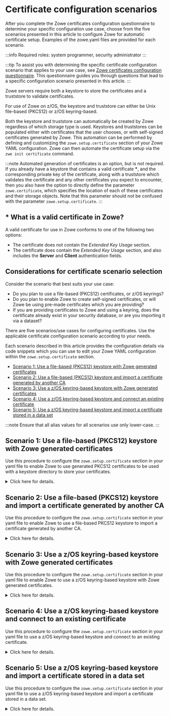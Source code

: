 # Certificate configuration scenarios 


 After you complete the Zowe certificates configuration questionnaire to determine your specific configuration use case, choose from the five scenarios presented in this article to configure Zowe for automatic certificate setup. Examples of the zowe.yaml files are provided for each scenario.

:::info Required roles: system programmer, security administrator
:::

:::tip 
To assist you with determining the specific certificate configuration scenario that applies to your use case, see [Zowe certificates configuration questionnaire](./certificates-configuration-questionnaire.md). This questionnaire guides you through questions that lead to a specific configuration scenario presented in this article.
:::

Zowe servers require both a keystore to store the certificates and a truststore to validate certificates.

For use of Zowe on z/OS, the keystore and truststore can either be Unix file-based (PKCS12) or z/OS keyring-based.

Both the keystore and truststore can automatically be created by Zowe regardless of which storage type is used. Keystores and truststores can be populated either with certificates that the user chooses, or with self-signed certificates generated by Zowe. 
This automation can be performed by defining and customizing the `zowe.setup.certificate` section of your Zowe YAML configuration.
Zowe can then automate the certificate setup via the `zwe init certificate` command. 


:::note 
Automated generation of certificates is an option, but is not required. If you already have a keystore that contains a valid certificate <b>*</b>, and the corresponding private key of the certificate, along with a truststore which validates the certificate and any other certificates you expect to encounter, then you also have the option to directly define the parameter `zowe.certificate`, which specifies the location of each of these certificates and their storage objects. Note that this parameter should not be confused with the parameter `zowe.setup.certificate`.
:::

## <b>*</b> What is a valid certificate in Zowe?

A valid certificate for use in Zowe conforms to one of the following two options: 

* The certificate does not contain the _Extended Key Usage_ section.
* The certificate does contain the _Extended Key Usage_ section, and also includes the **Server** and **Client** authentication fields.

## Considerations for certificate scenario selection

Consider the scenario that best suits your use case:

* Do you plan to use a file-based (PKCS12) certificates, or z/OS keyrings?
* Do you plan to enable Zowe to create self-signed certificates, or will Zowe be using pre-made certificates which you are providing?
* If you are providing certificates to Zowe and using a keyring, does the certificate already exist in your security database, or are you importing it via a dataset?

There are five scenarios/use cases for configuring certificates.
Use the applicable certificate configuration scenario according to your needs.

Each scenario described in this article provides the configuration details via code snippets which you can use to edit your Zowe YAML configuration within the `zowe.setup.certificate` section.

* [Scenario 1: Use a file-based (PKCS12) keystore with Zowe generated certificates](#scenario-1-use-a-file-based-pkcs12-keystore-with-zowe-generated-certificates)
* [Scenario 2: Use a file-based (PKCS12) keystore and import a certificate generated by another CA](#scenario-2-use-a-file-based-pkcs12-keystore-and-import-a-certificate-generated-by-another-ca)
* [Scenario 3: Use a z/OS keyring-based keystore with Zowe generated certificates](#scenario-3-use-a-zos-keyring-based-keystore-with-zowe-generated-certificates)
* [Scenario 4: Use a z/OS keyring-based keystore and connect an existing certificate](#scenario-4-use-a-zos-keyring-based-keystore-and-connect-to-an-existing-certificate)
* [Scenario 5: Use a z/OS keyring-based keystore and import a certificate stored in a data set](#scenario-5-use-a-zos-keyring-based-keystore-and-import-a-certificate-stored-in-a-data-set)


:::note
Ensure that all alias values for all scenarios use only lower-case.
:::

## Scenario 1: Use a file-based (PKCS12) keystore with Zowe generated certificates

Use this procedure to configure the `zowe.setup.certificate` section in your yaml file to enable Zowe to use generated PKCS12 certificates to be used with a keystore directory to store your certificates.

<details>
<summary>Click here for details.</summary>

1. Set the `type` of the certificate storage to `PKCS12`.

2. Customize the keystore directory in the following format:
    ```
    /var/zowe/keystore
    ```
3. Lock the keystore directory so it is accessible only to the Zowe runtime user and group:
    ```
    lock: true
    ```
4. Customize the certificate alias name. The default value is `localhost`.  
5. Set the keystore password. The default value is `password`.
6. Set the alias name of self-signed certificate authority. The default value is `local_ca`.  
   ```
   caAlias: local_ca
   ```
7. Set the password of the keystore stored self-signed certificate authority. The default value is `local_ca_password`.
    ```
    caPassword: local_ca_password
    ```
8. (Optional) Specify the distinguished name for Zowe generated certificates. 

    ```
    dname:
      caCommonName: ""
      commonName: ""
      orgUnit: ""
      org: ""
      locality: ""
      state: ""
      country: ""
    ```
9. Set the validity in days for the Zowe generated certificates
    ```  
    validity: 3650
    ```
10. Set the domain names and IPs specified in nested subsection `SAN`. If this field is not defined, the `zwe init` command uses the value `zowe.externalDomains`.
    ```
    san:
        sample domain name
        - dvipa.my-company.com
        sample IP address
        - 12.34.56.78
     ```
:::note
A bug in Java SDK 8.0.8.10 has been discovered that makes configuration scenario 1 non-operational. If you see the following message when running the `zwe init certificate` command, upgrade or downgrade your Java version:

```
keytool error (likely untranslated): java.lang.IllegalArgumentException: java.util.Vector incompatible with [Ljava.lang.Object;
```
For more information, see this article in [IBM Support](https://www.ibm.com/support/pages/apar/IJ48749).
:::

  **Example zowe yaml for scenario 1:**  

```
   certificate:
     type: PKCS12
     pkcs12:
       directory: /var/zowe/keystore
       lock: true
       name: localhost
       password: password
       caAlias: local_ca
       caPassword: local_ca_password
       dname:
         caCommonName: "Zowe Instances CA"
         commonName: "Zowe Server"
         org: "My Company"
         locality: "Prague"
         state: "Prague"
         country: "CZ"
       validity: 3650
       san:
         - system.my-company.com
         - 12.34.56.78
```
Your yaml file is now configured to enable Zowe to use generated PKCS12 certificates.

For more information about using a file-based PKCS12 certificate in Zowe services, see  the [video tutorials](https://www.youtube.com/playlist?list=PL8REpLGaY9QERUmM--1USMF8yOG-Awzwn) on YouTube. More information about this certificate configuration scenario is also availabe in [this Medium blog post](https://medium.com/zowe/step-by-step-guide-use-a-pkcs12-file-based-keystore-with-zowe-generated-certificate-365dc48eea29).

</details>

## Scenario 2: Use a file-based (PKCS12) keystore and import a certificate generated by another CA

Use this procedure to configure the `zowe.setup.certificate` section in your yaml file to enable Zowe to use a file-based PKCS12 keystore to import a certificate generated by another CA. 

<details>
<summary>Click here for details.</summary>

1. Set the `type` of the certificate storage to `PKCS12`.

2. Customize the keystore directory in the following format:
    ```
    /var/zowe/keystore
    ```
3. Lock the keystore directory so it is accessible only to the Zowe runtime user and group:
    ```
    lock: true
    ```
4. Customize the certificate alias name. The default value is `localhost`.  
5. Set keystore password. The default value is `password`.
6. Set the existing PKCS12 keystore which holds the certificate issued by an external CA.  
    ```
    keystore: "<your-keystore-value>"  
    ```
   
7. Set the password of the keystore set in step 6.  
    ```
    password: "<your-password-value>"
    ```
   
8. Specify the alias of the certificate to be imported.
    ```
    alias: "<your-alias-value>"
    ```    
    
9. Set the path to the certificate authority that signed the certificate to be imported.
    ```
    importCertificateAuthorities:
    ```
  
:::note
PEM format certificate authorities can be imported and trusted.
:::

  **Example zowe yaml for scenario 2 (PKCS12):**

   ```
   certificate:
     type: PKCS12
     pkcs12:
       directory: /var/zowe/keystore
       lock: true
       name: localhost
       password: password
       import:
         keystore: /certs/system.keystore.p12
         password: password
         alias: server
     importCertificateAuthorities:
       - /certs/extca.1.cer
       - /certs/extca.2.cer
   ```
Your yaml file is now configured to enable Zowe to use a file-based PKCS12 keystore to import a certificate generted by another CA.

</details>

##  Scenario 3: Use a z/OS keyring-based keystore with Zowe generated certificates

Use this procedure to configure the `zowe.setup.certificate` section in your yaml file to enable Zowe to use a z/OS keyring-based keystore with Zowe generated certificates.

<details>
<summary>Click here for details.</summary>

1. Set the `type` of the certificate storage to one of the following keyring types:

    * JCEKS  
    * JCECCAKS  
    * JCERACFKS  
    * JCECCARACFKS  
    * JCEHYBRIDRACFKS

2. Add the parameter `createZosmfTrust` and set to true.  
    ```
    createZosmfTrust: true
    ```
3. Under the nested subsection `keyring:`, specify the following keyring values:  

    * keyring name  
        ```
        name: ZoweKeyring
        ```
    * Label of Zowe certificate. The default value is `localhost`.  
        ```
        label: localhost
        ```
    * Label of Zowe CA certificate. The default value is `localca`.
        ```
        caLabel: localca
        ```
    * The distinguished name for Zowe generated certificates.  
        ```
        dname:
            caCommonName: ""
            commonName: ""
            orgUnit: ""
            org: ""
            locality: ""
            state: ""
            country: ""
        ```
4. Set the validity in days for the Zowe generated certificates
    ```  
    validity: 3650
    ```
5. Set the domain names and IPs specified in the certificate SAN. If 
this field is not defined, the `zwe init` command uses the value `zowe.externalDomains`.  
    ```
    san:
      - dvipa.my-company.com
      - 12.34.56.78
    ```
:::note
Due to the limitation of the `RACDCERT` command, this field should contain exactly two entries with the domain name and IP address.
:::

  **Example zowe yaml for scenario 3:**
  
   ```
   certificate:
   #Type of certificate storage. Valid values are: PKCS12 or JCERACFKS
     type: JCERACFKS
     createZosmfTrust: true
     keyring:
     #**COMMONLY_CUSTOMIZED**
     #Keystore directory
       name: ZoweKeyring
       label: localhost
       caLabel: localca
       dname:
         caCommonName: "Zowe Instances CA"
         commonName: "Zowe Service"
         org: "My Company"
         locality: "Prague"
         state: "Prague"
         country: "CZ"
       validity: 3650
       san:
         - nwplzweb.dev.rocketsoftware.com
         - 10.17.224.13
   ```
Your yaml file is now configured to enable Zowe to use a z/OS keyring-based keystore with Zowe generated certificates.

</details>

## Scenario 4: Use a z/OS keyring-based keystore and connect to an existing certificate

Use this procedure to configure the `zowe.setup.certificate` section in your yaml file to use a z/OS keyring-based keystore and connect to an existing certificate.

<details>
<summary>Click here for details.</summary>

1. Set the `type` of the certificate storage to one of the following keyring types:

    * JCEKS  
    * JCECCAKS  
    * JCERACFKS  
    * JCECCARACFKS  
    * JCEHYBRIDRACFKS

2. Under `keyring:`, specify the keyring name:  
    ```
    name: ZoweKeyring
    ```
3. Under the nested subsection `connect:`, specify the following parameters:  
    * The current owner of the certificate. Possible values can be `SITE` or a user ID.
        ```
        user: IBMUSER
        ```
    * The label of the existing certificate to be connected to the Zowe keyring.  
        ```
        label: ""
        ```
    * All certificate authorities you want to be trusted in the Zowe keyring.
        ```
        importCertificateAuthorities:
          - ""
        ```
:::note
Due to the limitation of `RACDCERT` command, this field should contain a maximum of 2 entries.
::: 
  
The following example uses an existing JCERACFKS certificate for Zowe's z/OS components. For more information about configuration in this scenario, see [this Medium blog post](https://medium.com/zowe/master-zowe-certificates-use-an-existing-jceracfks-certificate-for-zowes-z-os-components-975ffa0d9f2f), or the video tutorials in [this YouTube playlist](https://www.youtube.com/playlist?list=PL8REpLGaY9QEHLNA81DRgGqWcgOYC0PDX).

  **Example zowe yaml for scenario 4:**

```
 # >>>> Certificate setup scenario 4
 # z/OS Keyring and connect to existing certificate
 certificate:
   type: JCERACFKS
   keyring:
     name: ZoweKeyringZOSMF
     connect:
       user: IZUSVR
       label: "DefaultzOSMFCert.IZUDFLT"
   importCertificateAuthorities:
     - "zOSMFCA"
```

If you would like to use this example in your Zowe configuration YAML file, replace the following four fields with your own values:

* Replace `ZoweKeyringZOSMF` with the your own key ring name.
* Replace `IZUSVR` with the user name who is the owner of the existing certificate.
* Replace `DefaultzOSMFCert.IZUDFLT` with the label of the existing certificate you are connecting to (which is owned by the previously referenced user ID).
* Replace `zOSMFCA` with the certificate authority that is used to sign the certificate. 

Your yaml file is now configured to use a z/OS keyring-based keystore and connect to an existing certificate.

</details>

## Scenario 5: Use a z/OS keyring-based keystore and import a certificate stored in a data set

Use this procedure to configure the `zowe.setup.certificate` section in your yaml file to use a z/OS keyring-based keystore and import a certificate stored in a data set.

<details>
<summary>Click here for details.</summary>

1. Set the `type` of the certificate storage to one of the following keyring types:

    * JCEKS  
    * JCECCAKS  
    * JCERACFKS  
    * JCECCARACFKS  
    * JCEHYBRIDRACFKS

2. Under `keyring:`, specify the following keyring values:  

    * keyring name  
        ```
        name: ZoweKeyring
        ```
    * Label of Zowe certificate. The default value is `localhost`.  
        ```
        label: localhost
        ```
3. Under the nested subsection `import:` specify the following parameters:
    * The name of the data set holds the certificate issued by another CA. This data set should be in PKCS12 format and contain private key.
        ```
        dsName: ""
        ```
    * The password for the PKCS12 data set.
        ```
        password: ""
       ```
  **Example zowe yaml for scenario 5:**  

```
 # >>>> Certificate setup scenario 5
 # z/OS Keyring and connect to existing certificate
 certificate:
   type: JCERACFKS
   keyring:
     name: ZoweKeyring
     import:
       dsName: PRODUCT.X.CERT.P12
       password: password
```
Your yaml file is now configured to use a z/OS keyring-based keystore and import a certificate stored in a data set.

</details>